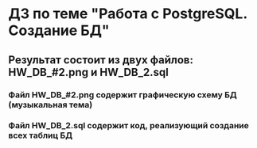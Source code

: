 # ДЗ по теме "Работа с PostgreSQL. Создание БД"
## Результат состоит из двух файлов: HW_DB_#2.png и HW_DB_2.sql
### Файл HW_DB_#2.png содержит графическую схему БД (музыкальная тема)
### Файл HW_DB_2.sql содержит код, реализующий создание всех таблиц БД